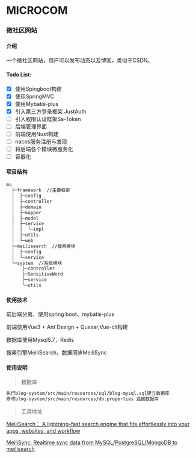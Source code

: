 # MICROCOM

### 微社区网站

#### 介绍

一个微社区网站，用户可以发布动态以及博客，类似于CSDN。

#### Todo List:

- [x] 使用Spingboot构建
- [x] 使用SpringMVC
- [x] 使用Mybatis-plus
- [x] 引入第三方登录框架 JustAuth
- [ ] 引入权限认证框架Sa-Token
- [ ] 后端管理界面
- [ ] 前端使用Nuxt构建
- [ ] nacos服务注册与发现
- [ ] 将后端各个模块微服务化
- [ ] 容器化

#### 项目结构

```txt
mu
  ├─framework  //主要框架
  │  ├─config
  │  ├─controller
  │  ├─domain
  │  ├─mapper
  │  ├─model
  │  ├─service
  │  │  └─impl
  │  ├─utils
  │  └─web
  ├─meilisearch  //搜索模块
  │  ├─config
  │  └─service
  └─system  //系统模块
      ├─controller
      ├─SensitiveWord
      ├─service
      └─utils
```

#### 使用技术

前后端分离，使用spring boot、mybatis-plus

前端使用Vue3 + Ant Design + Quasar,Vue-cli构建

数据库使用Mysql5.7，Redis

搜素引擎MeiliSearch，数据同步MeiliSync

#### 使用说明

> 数据库

```txt
执行blog-system/src/main/resources/sql/blog-mysql.sql建立数据库
修改blog-system/src/main/resources/db.properties 连接数据库
```

> 工具地址

[MeiliSearch： A lightning-fast search engine that fits effortlessly into your apps, websites, and workflow](https://github.com/meilisearch/meilisearch)

[MeiliSync: Realtime sync data from MySQL/PostgreSQL/MongoDB to meilisearch ](https://github.com/long2ice/meilisync)
